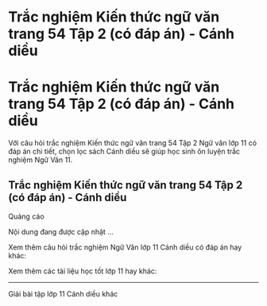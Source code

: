 # Trắc nghiệm Kiến thức ngữ văn trang 54 Tập 2 (có đáp án) - Cánh diều

# Trắc nghiệm Kiến thức ngữ văn trang 54 Tập 2 (có đáp án) - Cánh diều

Với câu hỏi trắc nghiệm Kiến thức ngữ văn trang 54 Tập 2 Ngữ văn lớp 11 có đáp án chi tiết, chọn lọc sách Cánh diều sẽ giúp học sinh ôn luyện trắc nghiệm Ngữ Văn 11.

## Trắc nghiệm Kiến thức ngữ văn trang 54 Tập 2 (có đáp án) - Cánh diều

Quảng cáo

Nội dung đang được cập nhật ...

Xem thêm câu hỏi trắc nghiệm Ngữ Văn lớp 11 Cánh diều có đáp án hay khác:

Xem thêm các tài liệu học tốt lớp 11 hay khác:

* * *

Giải bài tập lớp 11 Cánh diều khác
